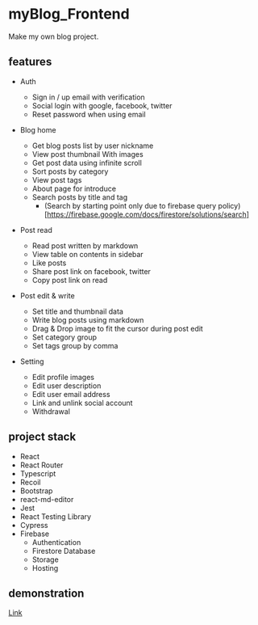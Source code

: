 # myBlog_Frontend

Make my own blog project.

## features

- Auth

  - Sign in / up email with verification
  - Social login with google, facebook, twitter
  - Reset password when using email

- Blog home

  - Get blog posts list by user nickname
  - View post thumbnail With images
  - Get post data using infinite scroll
  - Sort posts by category
  - View post tags
  - About page for introduce
  - Search posts by title and tag
    - (Search by starting point only due to firebase query policy)[https://firebase.google.com/docs/firestore/solutions/search]

- Post read

  - Read post written by markdown
  - View table on contents in sidebar
  - Like posts
  - Share post link on facebook, twitter
  - Copy post link on read

- Post edit & write

  - Set title and thumbnail data
  - Write blog posts using markdown
  - Drag & Drop image to fit the cursor during post edit
  - Set category group
  - Set tags group by comma

- Setting

  - Edit profile images
  - Edit user description
  - Edit user email address
  - Link and unlink social account
  - Withdrawal

## project stack

- React
- React Router
- Typescript
- Recoil
- Bootstrap
- react-md-editor
- Jest
- React Testing Library
- Cypress
- Firebase
  - Authentication
  - Firestore Database
  - Storage
  - Hosting

## demonstration

[Link](https://myblog-backend.firebaseapp.com//)
